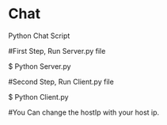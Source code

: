 # Chat
Python Chat Script


#First Step, Run Server.py file

$ Python Server.py

#Second Step, Run Client.py file

$ Python Client.py

#You Can change the hostIp with your host ip.
